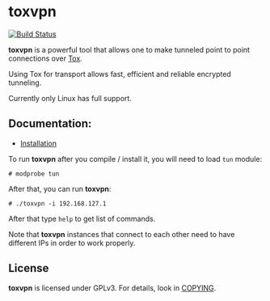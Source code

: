 toxvpn
======

[![Build Status](https://travis-ci.org/cleverca22/toxvpn.svg?branch=master)](https://travis-ci.org/cleverca22/toxvpn)

**toxvpn** is a powerful tool that allows one to make tunneled point to point connections over [Tox](https://github.com/irungentoo/toxcore).

Using Tox for transport allows fast, efficient and reliable encrypted tunneling.

Currently only Linux has full support.


## Documentation:
* [Installation](INSTALL.md)


To run **toxvpn** after you compile / install it, you will need to load ``tun`` module:
```
# modprobe tun
```

After that, you can run **toxvpn**:
```
# ./toxvpn -i 192.168.127.1
```

After that type ``help`` to get list of commands.


Note that **toxvpn** instances that connect to each other need to have different IPs in order to work properly.


## License
**toxvpn** is licensed under GPLv3. For details, look in [COPYING](COPYING).
